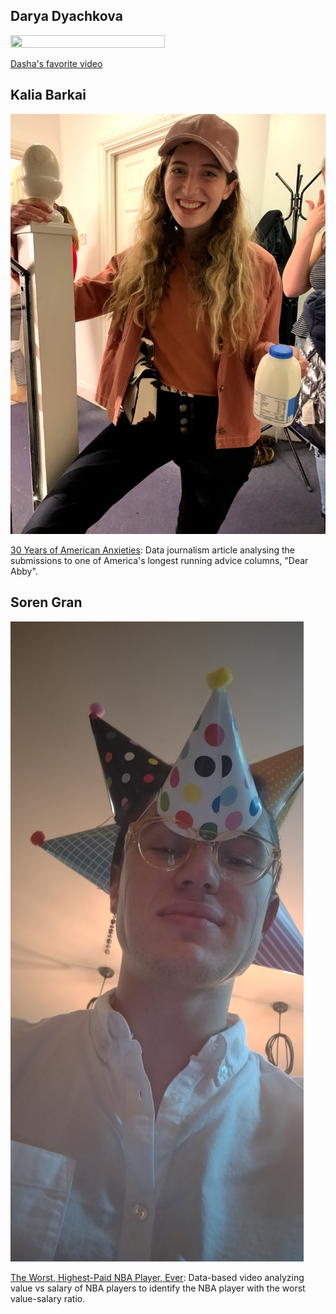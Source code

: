 
## Darya Dyachkova

<img src="https://github.com/ddyachkova/git-practice/blob/ddyachkova-patch-1/Profiles/me%20flowers.JPG" width="70%" height="70%">

[Dasha's favorite video](https://www.youtube.com/watch?v=lmTmGLzPVyM)


## Kalia Barkai

![kalia-pic](kalia_pic.jpg)

[30 Years of American Anxieties](https://pudding.cool/2018/11/dearabby/): Data journalism article analysing the submissions to one of America's longest running advice columns, "Dear Abby".


## Soren Gran

![soren-pic](picture_of_soren.jpg)

[The Worst, Highest-Paid NBA Player, Ever](https://pudding.cool/2019/12/real-mvp/): Data-based video analyzing value vs salary of NBA players to identify the NBA player with the worst value-salary ratio.
